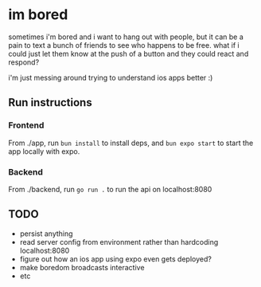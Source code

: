 # im bored

sometimes i'm bored and i want to hang out with people, but it can be a pain to text a bunch of friends to see who happens to be free. what if i could just let them know at the push of a button and they could react and respond?

i'm just messing around trying to understand ios apps better :)

## Run instructions
### Frontend
From ./app, run `bun install` to install deps, and `bun expo start` to start the app locally with expo.

### Backend
From ./backend, run `go run .` to run the api on localhost:8080

## TODO
- persist anything
- read server config from environment rather than hardcoding localhost:8080
- figure out how an ios app using expo even gets deployed?
- make boredom broadcasts interactive
- etc